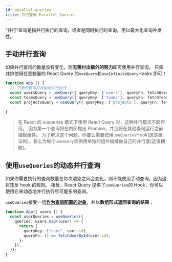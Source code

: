 ```yaml
---
id: parallel-queries
title: 并行查询 Parallel Queries
---
```


“并行”查询是指并行执行的查询，或者是同时执行的查询。用以最大化查询并发性。

## 手动并行查询

如果并行查询的数量没有变化，则**无需付出额外的努力**即可使用并行查询。
只需并排使用任意数量的 React Query 的`useQuery`和`useInfiniteQuery`Hooks 即可！

```ts
function App () {
  // 下面的查询将自动地并行执行
  const usersQuery = useQuery({ queryKey: ['users'], queryFn: fetchUsers });
  const teamsQuery = useQuery({ queryKey: ['teams'], queryFn: fetchTeams });
  const projectsQuery = useQuery({ queryKey: ['projects'], queryFn: fetchProjects });
  ...
}
```

> 在 React 的 suspense 模式下使用 React Query 时，这种并行模式不起作用。
> 因为第一个查询将在内部抛出 Promise，并且将在其他查询运行之前挂起组件。
> 为了解决这个问题，你要么需要使用`useQueries`Hook(这是建议的)，要么为每个`useQuery`实例用单独的组件编排你自己的并行度(这很糟糕)。

## 使用`useQueries`的动态并行查询

如果你需要执行的查询数量在每次渲染之间会变化，则不能使用手动查询，因为这将违反 hook 的规则。
相反，React Query 提供了`useQueries`的 Hook，你可以使用它来动态地并行执行尽可能多的查询。

`useQueries`接受一组[**作为查询配置的对象**](./query-functions#使用查询对象代替参数)，并以**数组形式返回查询的结果**：

```ts
function App({ users }) {
  const userQueries = useQueries({
    queries: users.map((user) => {
      return {
        queryKey: ["user", user.id],
        queryFn: () => fetchUserById(user.id),
      };
    }),
  });
}
```
